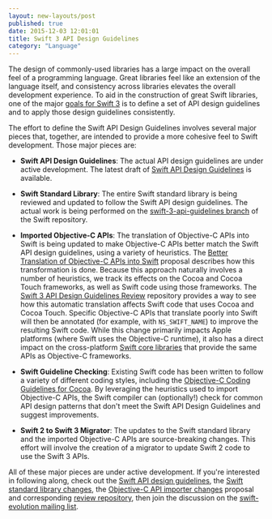 ```yaml
---
layout: new-layouts/post
published: true
date: 2015-12-03 12:01:01
title: Swift 3 API Design Guidelines
category: "Language"
---
```


The design of commonly-used libraries has a large impact on the
overall feel of a programming language. Great libraries feel like an
extension of the language itself, and consistency across libraries
elevates the overall development experience. To aid in the
construction of great Swift libraries, one of the major [goals for
Swift 3][swift-3-goals] is to define a set of API design guidelines
and to apply those design guidelines consistently.

The effort to define the Swift API Design Guidelines involves several
 major pieces that, together, are intended to provide a more cohesive
 feel to Swift development. Those major pieces are:

* **Swift API Design Guidelines**: The actual API design guidelines
  are under active development. The latest draft of [Swift API
  Design Guidelines][swift-api-guidelines] is available.

* **Swift Standard Library**: The entire Swift standard library is
  being reviewed and updated to follow the Swift API design
  guidelines. The actual work is being performed on the
  [swift-3-api-guidelines branch][swift-stdlib-update] of the Swift
  repository.

* **Imported Objective-C APIs**: The translation of Objective-C APIs
  into Swift is being updated to make Objective-C APIs better match
  the Swift API design guidelines, using a variety of heuristics. The
  [Better Translation of Objective-C APIs into Swift][clang-importer-proposal]
  proposal describes how this transformation
  is done. Because this approach naturally involves a number of
  heuristics, we track its effects on the Cocoa and Cocoa Touch
  frameworks, as well as Swift code using those frameworks. The [Swift
  3 API Design Guidelines Review][swift-3-api-guidelines-repo]
  repository provides a way to see how
  this automatic translation affects Swift code that uses Cocoa and
  Cocoa Touch. Specific Objective-C APIs that translate poorly into
  Swift will then be annotated (for example, with `NS_SWIFT_NAME`) to improve
  the resulting Swift code. While this change primarily impacts Apple
  platforms (where Swift uses the Objective-C runtime), it also has a
  direct impact on the cross-platform [Swift core
  libraries][core-libraries] that provide the same APIs as Objective-C
  frameworks.

* **Swift Guideline Checking**: Existing Swift code has been written
  to follow a variety of different coding styles, including the [Objective-C
  Coding Guidelines for Cocoa][objc-cocoa-guidelines]. By leveraging
  the heuristics used to import Objective-C APIs, the Swift compiler
  can (optionally!) check for common API design patterns that don't
  meet the Swift API Design Guidelines and suggest improvements.

* **Swift 2 to Swift 3 Migrator**: The updates to the Swift standard
  library and the imported Objective-C APIs are source-breaking
  changes. This effort will involve the creation of a migrator to
  update Swift 2 code to use the Swift 3 APIs.

All of these major pieces are under active development. If you're
interested in following along, check out the [Swift API design
guidelines][swift-api-guidelines], the [Swift standard library
changes][swift-stdlib-update], the [Objective-C API importer
changes][clang-importer-proposal] proposal and corresponding [review
repository][swift-3-api-guidelines-repo], then join the discussion on
the [swift-evolution mailing
list](/community/#swift-evolution).

[swift-3-goals]: https://github.com/swiftlang/swift-evolution/blob/master/README.md  "Swift 3 goals"
[swift-api-guidelines]: /documentation/api-design-guidelines/  "Swift API Design Guidelines"
[swift-stdlib-update]: https://github.com/apple/swift/tree/swift-3-api-guidelines  "Swift 3 Standard Library updates"
[clang-importer-proposal]: https://github.com/swiftlang/swift-evolution/blob/master/proposals/0005-objective-c-name-translation.md  "Better Translation of Objective-C APIs into Swift proposal"
[swift-3-api-guidelines-repo]: https://github.com/apple/swift-3-api-guidelines-review  "Swift 3 API Design Guidelines review repository"
[objc-cocoa-guidelines]: https://developer.apple.com/library/content/documentation/Cocoa/Conceptual/CodingGuidelines/CodingGuidelines.html  "Objective-C Coding Guidelines for Cocoa"
[swift-evolution]: /contributing/#evolution-process  "Swift evolution process"
[core-libraries]: /documentation/core-libraries  "Swift core libraries"
